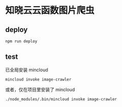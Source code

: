 # 知晓云云函数图片爬虫

## deploy
```
npm run deploy
```

## test
已全局安装 mincloud
```
mincloud invoke image-crawler
```
或者，仅在项目里安装了 mincloud
```
./node_modules/.bin/mincloud invoke image-crawler
```
